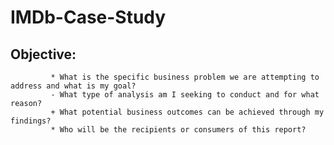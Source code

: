 # **IMDb-Case-Study**

## Objective: 
             * What is the specific business problem we are attempting to address and what is my goal? 
             - What type of analysis am I seeking to conduct and for what reason?
             + What potential business outcomes can be achieved through my findings?
             * Who will be the recipients or consumers of this report?

